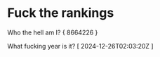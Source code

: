 # Fuck the rankings

Who the hell am I?
{ 8664226 }

What fucking year is it?
[ 2024-12-26T02:03:20Z ]
